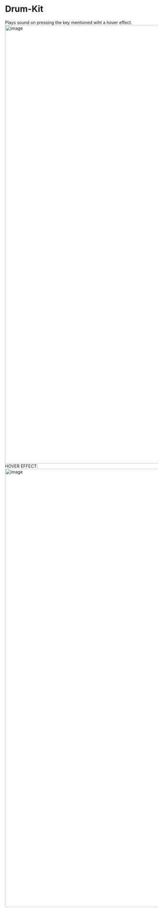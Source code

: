 # Drum-Kit
Plays sound on pressing the key mentioned wiht a hover effect.
<img width="1440" alt="image" src="https://user-images.githubusercontent.com/86663510/223395846-a0a7db23-8a0e-4166-b095-83045ae2bacc.png">
HOVER EFFECT:
<img width="1440" alt="image" src="https://user-images.githubusercontent.com/86663510/223396259-ce5253ad-8a93-42d4-9266-cadbf48630d2.png">
